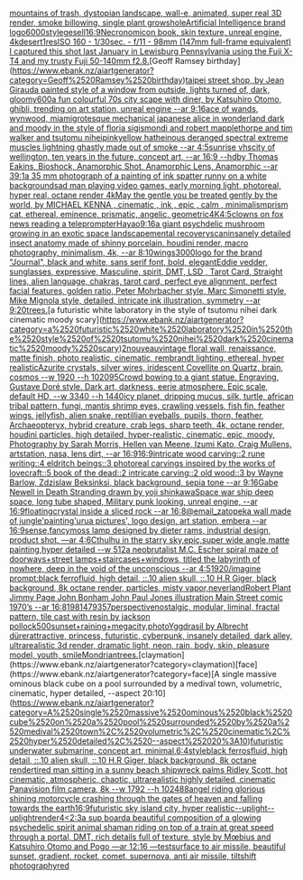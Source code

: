 [mountains of trash, dystopian landscape, wall-e, animated, super real 3D render, smoke billowing, single plant grows](https://www.ebank.nz/aiartgenerator?category=mountains%2520of%2520trash%2C%2520dystopian%2520landscape%2C%2520wall-e%2C%2520animated%2C%2520super%2520real%25203D%2520render%2C%2520smoke%2520billowing%2C%2520single%2520plant%2520grows)[hole](https://www.ebank.nz/aiartgenerator?category=hole)[Artificial Intelligence brand logo](https://www.ebank.nz/aiartgenerator?category=Artificial%2520Intelligence%2520brand%2520logo)[6000](https://www.ebank.nz/aiartgenerator?category=6000)[style](https://www.ebank.nz/aiartgenerator?category=style)[gesell](https://www.ebank.nz/aiartgenerator?category=gesell)[16:9](https://www.ebank.nz/aiartgenerator?category=16%3A9)[Necronomicon book, skin texture, unreal engine, 4k](https://www.ebank.nz/aiartgenerator?category=Necronomicon%2520book%2C%2520skin%2520texture%2C%2520unreal%2520engine%2C%25204k)[desert](https://www.ebank.nz/aiartgenerator?category=desert)[1](https://www.ebank.nz/aiartgenerator?category=1)[res](https://www.ebank.nz/aiartgenerator?category=res)[ISO 160 - 1/30sec. - f/11 - 98mm (147mm full-frame equivalent) I captured this shot last January in Lewisburg Pennsylvania  using the Fuji X-T4 and my trusty Fuji 50-140mm f2.8.](https://www.ebank.nz/aiartgenerator?category=ISO%2520160%2520-%25201/30sec.%2520-%2520f/11%2520-%252098mm%2520%28147mm%2520full-frame%2520equivalent%29%2520I%2520captured%2520this%2520shot%2520last%2520January%2520in%2520Lewisburg%2520Pennsylvania%2520%2520using%2520the%2520Fuji%2520X-T4%2520and%2520my%2520trusty%2520Fuji%252050-140mm%2520f2.8.)[Geoff Ramsey birthday](https://www.ebank.nz/aiartgenerator?category=Geoff%2520Ramsey%2520birthday)[taipei street shop,,by Jean Giraud](https://www.ebank.nz/aiartgenerator?category=taipei%2520street%2520shop%2C%2Cby%2520Jean%2520Giraud)[a painted style of a window from outside, lights turned of, dark, gloomy](https://www.ebank.nz/aiartgenerator?category=a%2520painted%2520style%2520of%2520a%2520window%2520from%2520outside%2C%2520lights%2520turned%2520of%2C%2520dark%2C%2520gloomy)[600](https://www.ebank.nz/aiartgenerator?category=600)[a fun colourful 70s city scape with diner, by Katsuhiro Otomo, ghibli, trending on art station, unreal engine --ar 9:16](https://www.ebank.nz/aiartgenerator?category=a%2520fun%2520colourful%252070s%2520city%2520scape%2520with%2520diner%2C%2520by%2520Katsuhiro%2520Otomo%2C%2520ghibli%2C%2520trending%2520on%2520art%2520station%2C%2520unreal%2520engine%2520--ar%25209%3A16)[ace of wands, wynwood, miami](https://www.ebank.nz/aiartgenerator?category=ace%2520of%2520wands%2C%2520wynwood%2C%2520miami)[grotesque mechanical japanese alice in wonderland dark and moody in the style of floria sigismondi and robert mapplethorpe and tim walker and tsutomu nihei](https://www.ebank.nz/aiartgenerator?category=grotesque%2520mechanical%2520japanese%2520alice%2520in%2520wonderland%2520dark%2520and%2520moody%2520in%2520the%2520style%2520of%2520floria%2520sigismondi%2520and%2520robert%2520mapplethorpe%2520and%2520tim%2520walker%2520and%2520tsutomu%2520nihei)[pink](https://www.ebank.nz/aiartgenerator?category=pink)[yellow hat](https://www.ebank.nz/aiartgenerator?category=yellow%2520hat)[heinous deranged spectral extreme muscles lightning ghastly made out of smoke --ar 4:5](https://www.ebank.nz/aiartgenerator?category=heinous%2520deranged%2520spectral%2520extreme%2520muscles%2520lightning%2520ghastly%2520made%2520out%2520of%2520smoke%2520--ar%25204%3A5)[sunrise vhs](https://www.ebank.nz/aiartgenerator?category=sunrise%2520vhs)[city of wellington, ten years in the future, concept art, --ar 16:9 --hd](https://www.ebank.nz/aiartgenerator?category=city%2520of%2520wellington%2C%2520ten%2520years%2520in%2520the%2520future%2C%2520concept%2520art%2C%2520--ar%252016%3A9%2520--hd)[by Thomas Eakins, Bioshock, Anamorphic Shot, Anamorphic Lens, Anamorphic --ar 39:1](https://www.ebank.nz/aiartgenerator?category=by%2520Thomas%2520Eakins%2C%2520Bioshock%2C%2520Anamorphic%2520Shot%2C%2520Anamorphic%2520Lens%2C%2520Anamorphic%2520--ar%252039%3A1)[a 35 mm photograph of a painting of ink spatter runny on a white background](https://www.ebank.nz/aiartgenerator?category=a%252035%2520mm%2520photograph%2520of%2520a%2520painting%2520of%2520ink%2520spatter%2520runny%2520on%2520a%2520white%2520background)[sad man playing video games, early morning light, photoreal, hyper real, octane render 4k](https://www.ebank.nz/aiartgenerator?category=sad%2520man%2520playing%2520video%2520games%2C%2520early%2520morning%2520light%2C%2520photoreal%2C%2520hyper%2520real%2C%2520octane%2520render%25204k)[May the gentle you be treated gently by the world, by MICHAEL KENNA , cinematic , ink , epic , calm , minimalism](https://www.ebank.nz/aiartgenerator?category=May%2520the%2520gentle%2520you%2520be%2520treated%2520gently%2520by%2520the%2520world%2C%2520by%2520MICHAEL%2520KENNA%2520%2C%2520cinematic%2520%2C%2520ink%2520%2C%2520epic%2520%2C%2520calm%2520%2C%2520minimalism)[prism cat, ethereal, eminence, prismatic, angelic, geometric](https://www.ebank.nz/aiartgenerator?category=prism%2520cat%2C%2520ethereal%2C%2520eminence%2C%2520prismatic%2C%2520angelic%2C%2520geometric)[4K](https://www.ebank.nz/aiartgenerator?category=4K)[4:5](https://www.ebank.nz/aiartgenerator?category=4%3A5)[clowns on fox news reading a teleprompter](https://www.ebank.nz/aiartgenerator?category=clowns%2520on%2520fox%2520news%2520reading%2520a%2520teleprompter)[Hayao](https://www.ebank.nz/aiartgenerator?category=Hayao)[9:16](https://www.ebank.nz/aiartgenerator?category=9%3A16)[a giant psychdelic mushroom growing in an exotic space landscape](https://www.ebank.nz/aiartgenerator?category=a%2520giant%2520psychdelic%2520mushroom%2520growing%2520in%2520an%2520exotic%2520space%2520landscape)[mental recovery](https://www.ebank.nz/aiartgenerator?category=mental%2520recovery)[scan](https://www.ebank.nz/aiartgenerator?category=scan)[insanely detailed insect anatomy made of shinny  porcelain, houdini render, macro photography, minimalism, 4k, --ar 8:10](https://www.ebank.nz/aiartgenerator?category=insanely%2520detailed%2520insect%2520anatomy%2520made%2520of%2520shinny%2520%2520porcelain%2C%2520houdini%2520render%2C%2520macro%2520photography%2C%2520minimalism%2C%25204k%2C%2520--ar%25208%3A10)[](https://www.ebank.nz/aiartgenerator?category=)[wings](https://www.ebank.nz/aiartgenerator?category=wings)[3000](https://www.ebank.nz/aiartgenerator?category=3000)[logo for the brand "Journal", black and white, sans serif font, bold, elegant](https://www.ebank.nz/aiartgenerator?category=logo%2520for%2520the%2520brand%2520%22Journal%22%2C%2520black%2520and%2520white%2C%2520sans%2520serif%2520font%2C%2520bold%2C%2520elegant)[Eddie vedder, sunglasses, expressive, Masculine, spirit, DMT, LSD , Tarot Card, Straight lines, alien language, chakras, tarot card, perfect eye alignment, perfect facial features, golden ratio, Peter Mohrbacher style, Marc Simonetti style, Mike Mignola style, detailed, intricate ink illustration, symmetry --ar 9:20](https://www.ebank.nz/aiartgenerator?category=Eddie%2520vedder%2C%2520sunglasses%2C%2520expressive%2C%2520Masculine%2C%2520spirit%2C%2520DMT%2C%2520LSD%2520%2C%2520Tarot%2520Card%2C%2520Straight%2520lines%2C%2520alien%2520language%2C%2520chakras%2C%2520tarot%2520card%2C%2520perfect%2520eye%2520alignment%2C%2520perfect%2520facial%2520features%2C%2520golden%2520ratio%2C%2520Peter%2520Mohrbacher%2520style%2C%2520Marc%2520Simonetti%2520style%2C%2520Mike%2520Mignola%2520style%2C%2520detailed%2C%2520intricate%2520ink%2520illustration%2C%2520symmetry%2520--ar%25209%3A20)[trees.](https://www.ebank.nz/aiartgenerator?category=trees.)[a futuristic white laboratory in the style of tsutomu nihei dark cinematic moody scary](https://www.ebank.nz/aiartgenerator?category=a%2520futuristic%2520white%2520laboratory%2520in%2520the%2520style%2520of%2520tsutomu%2520nihei%2520dark%2520cinematic%2520moody%2520scary)[2](https://www.ebank.nz/aiartgenerator?category=2)[nouveau](https://www.ebank.nz/aiartgenerator?category=nouveau)[vintage floral wall, renaissance, matte finish, photo realistic, cinematic, rembrandt lighting, ethereal, hyper realistic](https://www.ebank.nz/aiartgenerator?category=vintage%2520floral%2520wall%2C%2520renaissance%2C%2520matte%2520finish%2C%2520photo%2520realistic%2C%2520cinematic%2C%2520rembrandt%2520lighting%2C%2520ethereal%2C%2520hyper%2520realistic)[Azurite crystals, silver wires,  iridescent Covellite on Quartz, brain, cosmos  --w 1920 --h 1020](https://www.ebank.nz/aiartgenerator?category=Azurite%2520crystals%2C%2520silver%2520wires%2C%2520%2520iridescent%2520Covellite%2520on%2520Quartz%2C%2520brain%2C%2520cosmos%2520%2520--w%25201920%2520--h%25201020)[95](https://www.ebank.nz/aiartgenerator?category=95)[Crowd bowing to a giant statue. Engraving, Gustave Doré style. Dark art, darkness, eerie atmosphere. Epic scale, default HD, --w 3340 --h 1440](https://www.ebank.nz/aiartgenerator?category=Crowd%2520bowing%2520to%2520a%2520giant%2520statue.%2520Engraving%2C%2520Gustave%2520Dor%C3%A9%2520style.%2520Dark%2520art%2C%2520darkness%2C%2520eerie%2520atmosphere.%2520Epic%2520scale%2C%2520default%2520HD%2C%2520--w%25203340%2520--h%25201440)[icy planet, dripping mucus, silk, turtle, african tribal pattern, fungi, mantis shrimp eyes, crawling vessels, fish fin, feather wings, jellyfish, alien snake, reptillian eyeballs, pupils, thorn, feather, Archaeopteryx, hybrid creature, crab legs, sharp teeth, 4k, octane render, houdini particles, high detailed, hyper-realistic, cinematic, epic, moody, Photography by Sarah Morris, Hellen van Meene, Izumi Kato, Craig Mullens, artstation, nasa, lens dirt, --ar 16:9](https://www.ebank.nz/aiartgenerator?category=icy%2520planet%2C%2520dripping%2520mucus%2C%2520silk%2C%2520turtle%2C%2520african%2520tribal%2520pattern%2C%2520fungi%2C%2520mantis%2520shrimp%2520eyes%2C%2520crawling%2520vessels%2C%2520fish%2520fin%2C%2520feather%2520wings%2C%2520jellyfish%2C%2520alien%2520snake%2C%2520reptillian%2520eyeballs%2C%2520pupils%2C%2520thorn%2C%2520feather%2C%2520Archaeopteryx%2C%2520hybrid%2520creature%2C%2520crab%2520legs%2C%2520sharp%2520teeth%2C%25204k%2C%2520octane%2520render%2C%2520houdini%2520particles%2C%2520high%2520detailed%2C%2520hyper-realistic%2C%2520cinematic%2C%2520epic%2C%2520moody%2C%2520Photography%2520by%2520Sarah%2520Morris%2C%2520Hellen%2520van%2520Meene%2C%2520Izumi%2520Kato%2C%2520Craig%2520Mullens%2C%2520artstation%2C%2520nasa%2C%2520lens%2520dirt%2C%2520--ar%252016%3A9)[16:9](https://www.ebank.nz/aiartgenerator?category=16%3A9)[intricate wood carving::2 rune writing::4 eldritch beings::3 photoreal carvings inspired by the works of lovecraft::5 book of the dead::2 intricate carving::2 old wood::3 by Wayne Barlow, Zdzislaw Beksinksi, black background, sepia tone --ar 9:16](https://www.ebank.nz/aiartgenerator?category=intricate%2520wood%2520carving%3A%3A2%2520rune%2520writing%3A%3A4%2520eldritch%2520beings%3A%3A3%2520photoreal%2520carvings%2520inspired%2520by%2520the%2520works%2520of%2520lovecraft%3A%3A5%2520book%2520of%2520the%2520dead%3A%3A2%2520intricate%2520carving%3A%3A2%2520old%2520wood%3A%3A3%2520by%2520Wayne%2520Barlow%2C%2520Zdzislaw%2520Beksinksi%2C%2520black%2520background%2C%2520sepia%2520tone%2520--ar%25209%3A16)[Gabe Newell in Death Stranding drawn by yoji shinkawa](https://www.ebank.nz/aiartgenerator?category=Gabe%2520Newell%2520in%2520Death%2520Stranding%2520drawn%2520by%2520yoji%2520shinkawa)[Space war ship deep space, long tube shaped, Military punk looking, unreal engine, --ar 16:9](https://www.ebank.nz/aiartgenerator?category=Space%2520war%2520ship%2520deep%2520space%2C%2520long%2520tube%2520shaped%2C%2520Military%2520punk%2520looking%2C%2520unreal%2520engine%2C%2520--ar%252016%3A9)[floating](https://www.ebank.nz/aiartgenerator?category=floating)[crystal inside a sliced rock --ar 16:8](https://www.ebank.nz/aiartgenerator?category=crystal%2520inside%2520a%2520sliced%2520rock%2520--ar%252016%3A8)[@email_zatopek](https://www.ebank.nz/aiartgenerator?category=%40email_zatopek)[a wall made of jungle'](https://www.ebank.nz/aiartgenerator?category=a%2520wall%2520made%2520of%2520jungle%27)[painting](https://www.ebank.nz/aiartgenerator?category=painting)['urua pictures', logo design, art station, embera --ar 16:9](https://www.ebank.nz/aiartgenerator?category=%27urua%2520pictures%27%2C%2520logo%2520design%2C%2520art%2520station%2C%2520embera%2520--ar%252016%3A9)[sense,fancy](https://www.ebank.nz/aiartgenerator?category=sense%2Cfancy)[moss lamp designed by dieter rams, industrial design, product shot, —ar 4:6](https://www.ebank.nz/aiartgenerator?category=moss%2520lamp%2520designed%2520by%2520dieter%2520rams%2C%2520industrial%2520design%2C%2520product%2520shot%2C%2520%E2%80%94ar%25204%3A6)[Cthulhu in the starry sky,epic,super wide angle,matte painting,hyper detailed --w 512](https://www.ebank.nz/aiartgenerator?category=Cthulhu%2520in%2520the%2520starry%2520sky%2Cepic%2Csuper%2520wide%2520angle%2Cmatte%2520painting%2Chyper%2520detailed%2520--w%2520512)[a neobrutalist M.C. Escher spiral maze of doorways+street lamps+staircases+windows, titled the labyrinth of nowhere, deep in the void of the unconscious --ar 4:5](https://www.ebank.nz/aiartgenerator?category=a%2520neobrutalist%2520M.C.%2520Escher%2520spiral%2520maze%2520of%2520doorways%2Bstreet%2520lamps%2Bstaircases%2Bwindows%2C%2520titled%2520the%2520labyrinth%2520of%2520nowhere%2C%2520deep%2520in%2520the%2520void%2520of%2520the%2520unconscious%2520--ar%25204%3A5)[1920](https://www.ebank.nz/aiartgenerator?category=1920)[/imagine prompt:black ferrofluid, high detail, ::.10 alien skull, ::.10 H.R Giger, black background, 8k octane render, particles, misty vapor,](https://www.ebank.nz/aiartgenerator?category=/imagine%2520prompt%3Ablack%2520ferrofluid%2C%2520high%2520detail%2C%2520%3A%3A.10%2520alien%2520skull%2C%2520%3A%3A.10%2520H.R%2520Giger%2C%2520black%2520background%2C%25208k%2520octane%2520render%2C%2520particles%2C%2520misty%2520vapor%2C)[neverland](https://www.ebank.nz/aiartgenerator?category=neverland)[Robert Plant Jimmy Page John Bonham John Paul Jones illustration Main Street comic 1970’s --ar 16:8](https://www.ebank.nz/aiartgenerator?category=Robert%2520Plant%2520Jimmy%2520Page%2520John%2520Bonham%2520John%2520Paul%2520Jones%2520illustration%2520Main%2520Street%2520comic%25201970%E2%80%99s%2520--ar%252016%3A8)[1981479357](https://www.ebank.nz/aiartgenerator?category=1981479357)[perspective](https://www.ebank.nz/aiartgenerator?category=perspective)[nostalgic, modular, liminal, fractal pattern, tile cast with resin by jackson pollock](https://www.ebank.nz/aiartgenerator?category=nostalgic%2C%2520modular%2C%2520liminal%2C%2520fractal%2520pattern%2C%2520tile%2520cast%2520with%2520resin%2520by%2520jackson%2520pollock)[500](https://www.ebank.nz/aiartgenerator?category=500)[sunset+raining+megacity,photo](https://www.ebank.nz/aiartgenerator?category=sunset%2Braining%2Bmegacity%2Cphoto)[Yggdrasil by Albrecht dürer](https://www.ebank.nz/aiartgenerator?category=Yggdrasil%2520by%2520Albrecht%2520d%C3%BCrer)[attractive, princess, futuristic, cyberpunk, insanely detailed, dark alley, ultrarealistic 3d render, dramatic light, neon, rain, body, skin, pleasure model, youth, smile](https://www.ebank.nz/aiartgenerator?category=attractive%2C%2520princess%2C%2520futuristic%2C%2520cyberpunk%2C%2520insanely%2520detailed%2C%2520dark%2520alley%2C%2520ultrarealistic%25203d%2520render%2C%2520dramatic%2520light%2C%2520neon%2C%2520rain%2C%2520body%2C%2520skin%2C%2520pleasure%2520model%2C%2520youth%2C%2520smile)[Mondrian](https://www.ebank.nz/aiartgenerator?category=Mondrian)[trees.](https://www.ebank.nz/aiartgenerator?category=trees.)[claymation](https://www.ebank.nz/aiartgenerator?category=claymation)[face](https://www.ebank.nz/aiartgenerator?category=face)[A single massive ominous black cube on a pool surrounded by a medival town, volumetric, cinematic, hyper detailed, --aspect 20:10](https://www.ebank.nz/aiartgenerator?category=A%2520single%2520massive%2520ominous%2520black%2520cube%2520on%2520a%2520pool%2520surrounded%2520by%2520a%2520medival%2520town%2C%2520volumetric%2C%2520cinematic%2C%2520hyper%2520detailed%2C%2520--aspect%252020%3A10)[futuristic underwater submarine, concept art, minimal,](https://www.ebank.nz/aiartgenerator?category=futuristic%2520underwater%2520submarine%2C%2520concept%2520art%2C%2520minimal%2C)[6:4](https://www.ebank.nz/aiartgenerator?category=6%3A4)[style](https://www.ebank.nz/aiartgenerator?category=style)[black ferrosfluid, high detail, ::.10 alien skull, ::.10 H.R Giger, black background, 8k octane render](https://www.ebank.nz/aiartgenerator?category=black%2520ferrosfluid%2C%2520high%2520detail%2C%2520%3A%3A.10%2520alien%2520skull%2C%2520%3A%3A.10%2520H.R%2520Giger%2C%2520black%2520background%2C%25208k%2520octane%2520render)[tired man sitting in a sunny beach shipwreck palms Ridley Scott, hot cinematic, atmospheric, chaotic, ultrarealistic highly detailed, cinematic Panavision film camera, 8k --w 1792 --h 1024](https://www.ebank.nz/aiartgenerator?category=tired%2520man%2520sitting%2520in%2520a%2520sunny%2520beach%2520shipwreck%2520palms%2520Ridley%2520Scott%2C%2520hot%2520cinematic%2C%2520atmospheric%2C%2520chaotic%2C%2520ultrarealistic%2520highly%2520detailed%2C%2520cinematic%2520Panavision%2520film%2520camera%2C%25208k%2520--w%25201792%2520--h%25201024)[88](https://www.ebank.nz/aiartgenerator?category=88)[angel riding glorious shining motorcycle crashing through the gates of heaven and falling towards the earth](https://www.ebank.nz/aiartgenerator?category=angel%2520riding%2520glorious%2520shining%2520motorcycle%2520crashing%2520through%2520the%2520gates%2520of%2520heaven%2520and%2520falling%2520towards%2520the%2520earth)[16:9](https://www.ebank.nz/aiartgenerator?category=16%3A9)[futuristic sky island city, hyper realistic](https://www.ebank.nz/aiartgenerator?category=futuristic%2520sky%2520island%2520city%2C%2520hyper%2520realistic)[--uplight](https://www.ebank.nz/aiartgenerator?category=--uplight)[--uplight](https://www.ebank.nz/aiartgenerator?category=--uplight)[render](https://www.ebank.nz/aiartgenerator?category=render)[4](https://www.ebank.nz/aiartgenerator?category=4)[<2:3](https://www.ebank.nz/aiartgenerator?category=%3C2%3A3)[a sup board](https://www.ebank.nz/aiartgenerator?category=a%2520sup%2520board)[a beautiful composition of a glowing psychedelic spirit animal shaman riding on top of a train at great speed through a portal, DMT,  rich details full of texture, style by Mœbius and Katsuhiro Otomo and Pogo —ar 12:16 —test](https://www.ebank.nz/aiartgenerator?category=a%2520beautiful%2520composition%2520of%2520a%2520glowing%2520psychedelic%2520spirit%2520animal%2520shaman%2520riding%2520on%2520top%2520of%2520a%2520train%2520at%2520great%2520speed%2520through%2520a%2520portal%2C%2520DMT%2C%2520%2520rich%2520details%2520full%2520of%2520texture%2C%2520style%2520by%2520M%C5%93bius%2520and%2520Katsuhiro%2520Otomo%2520and%2520Pogo%2520%E2%80%94ar%252012%3A16%2520%E2%80%94test)[surface to air missile, beautiful sunset, gradient, rocket, comet, supernova, anti air missile, tiltshift photography](https://www.ebank.nz/aiartgenerator?category=surface%2520to%2520air%2520missile%2C%2520beautiful%2520sunset%2C%2520gradient%2C%2520rocket%2C%2520comet%2C%2520supernova%2C%2520anti%2520air%2520missile%2C%2520tiltshift%2520photography)[red](https://www.ebank.nz/aiartgenerator?category=red)